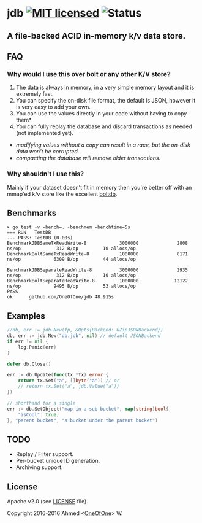 # jdb [![MIT licensed](https://img.shields.io/badge/license-apache-blue.svg)](https://raw.githubusercontent.com/OneOfOne/jdb/master/LICENSE) ![Status](https://img.shields.io/badge/status-beta-red.svg)

## **A file-backed ACID in-memory k/v data store.**

## FAQ

### Why would I use this over bolt or any other K/V store?

1. The data is always in memory, in a very simple memory layout and it is extremely fast.
2. You can specify the on-disk file format, the default is JSON, however
it is very easy to add your own.
3. You can use the values directly in your code without having to copy them*
4. You can fully replay the database and discard transactions as needed (not implemented yet).

* *modifying values without a copy can result in a race, but the on-disk data won't be corrupted.*
* *compacting the database will remove older transactions.*

### Why shouldn't I use this?

Mainly if your dataset doesn't fit in memory then you're better off with
an mmap'ed k/v store like the excellent [boltdb](https://github.com/boltdb/bolt).

## Benchmarks

```
➤ go test -v -bench=. -benchmem -benchtime=5s
=== RUN   TestDB
--- PASS: TestDB (0.00s)
BenchmarkJDBSameTxReadWrite-8            3000000              2808 ns/op             312 B/op         10 allocs/op
BenchmarkBoltSameTxReadWrite-8           1000000              8171 ns/op            6309 B/op         44 allocs/op

BenchmarkJDBSeparateReadWrite-8          3000000              2935 ns/op             312 B/op         10 allocs/op
BenchmarkBoltSeparateReadWrite-8         1000000             12122 ns/op            9495 B/op         53 allocs/op
PASS
ok      github.com/OneOfOne/jdb 48.915s
```

## Examples

```go
//db, err := jdb.New(fp, &Opts{Backend: GZipJSONBackend})
db, err := jdb.New("db.jdb", nil) // default JSONBackend
if err != nil {
	log.Panic(err)
}

defer db.Close()

err := db.Update(func(tx *Tx) error {
	return tx.Set("a", []byte("a")) // or
	// return tx.Set("a", jdb.Value("a"))
})

// shorthand for a single
err := db.SetObject("map in a sub-bucket", map[string]bool{
	"isCool": true,
}, "parent bucket", "a bucket under the parent bucket")
```

## TODO

* Replay / Filter support.
* Per-bucket unique ID generation.
* Archiving support.

## License

Apache v2.0 (see [LICENSE](https://raw.githubusercontent.com/OneOfOne/jdb/master/LICENSE) file).

Copyright 2016-2016 Ahmed <[OneOfOne](https://github.com/OneOfOne/)> W.
